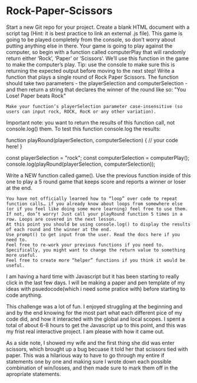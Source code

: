 # Rock-Paper-Scissors

Start a new Git repo for your project.
Create a blank HTML document with a script tag (Hint: it is best practice to link an external .js file). This game is going to be played completely from the console, so don’t worry about putting anything else in there.
Your game is going to play against the computer, so begin with a function called computerPlay that will randomly return either ‘Rock’, ‘Paper’ or ‘Scissors’. We’ll use this function in the game to make the computer’s play. Tip: use the console to make sure this is returning the expected output before moving to the next step!
Write a function that plays a single round of Rock Paper Scissors. The function should take two parameters - the playerSelection and computerSelection - and then return a string that declares the winner of the round like so: "You Lose! Paper beats Rock"

    Make your function’s playerSelection parameter case-insensitive (so users can input rock, ROCK, RocK or any other variation).

Important note: you want to return the results of this function call, not console.log() them. To test this function console.log the results:

function playRound(playerSelection, computerSelection) {
  // your code here!
}

const playerSelection = "rock";
const computerSelection = computerPlay();
console.log(playRound(playerSelection, computerSelection));

Write a NEW function called game(). Use the previous function inside of this one to play a 5 round game that keeps score and reports a winner or loser at the end.

    You have not officially learned how to “loop” over code to repeat function calls… if you already know about loops from somewhere else (or if you feel like doing some more learning) feel free to use them. If not, don’t worry! Just call your playRound function 5 times in a row. Loops are covered in the next lesson.
    At this point you should be using console.log() to display the results of each round and the winner at the end.
    Use prompt() to get input from the user. Read the docs here if you need to.
    Feel free to re-work your previous functions if you need to. Specifically, you might want to change the return value to something more useful.
    Feel free to create more “helper” functions if you think it would be useful.



I am having a hard time with Javascript but it has been starting to really click in the last few days. I will be making a paper and pen template of my ideas with psuedocode(which i need some pratice with) before starting to code anything.

This challenge was a lot of fun. I enjoyed struggling at the beginning and and by the end knowing for the most part what each different pice of my code did, and how it interacted with the global and local scopes. I spent a total of about 6-8 hours to get the Javascript up to this point, and this was my frist real interactive project. I am please with how it came out.

As a side note, I showed my wife and the first thing she did was enter scissors, which brought up a bug becuase it told her that scissors tied with paper. This was a hilarious way to have to go through my entire if statements one by one and making sure I wrote down each possible combination of win/losses, and then made sure to mark them off in the apropriate statements.